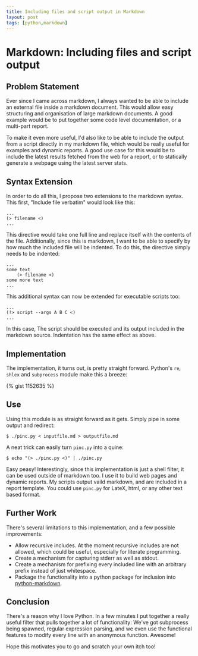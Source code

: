 ```yaml
---
title: Including files and script output in Markdown
layout: post
tags: [python,markdown]
---
```


Markdown: Including files and script output 
===========================================

Problem Statement
-----------------
Ever since I came across markdown, I always wanted to be able to include an external file inside a markdown document. This would allow easy structuring and organisation of large markdown documents. A good example would be to put together some code level documentation, or a multi-part report. 

To make it even more useful, I'd also like to be able to include the output from a script directly in my markdown file, which would be really useful for examples and dynamic reports. A good use case for this would be to include the latest results fetched from the web for a report, or to statically generate a webpage using the latest server stats.

Syntax Extension
----------------
In order to do all this, I propose two extensions to the markdown syntax. This first, "Include file verbatim" would look like this:

    ...
    (> filename <)
    ...

This directive would take one full line and replace itself with the contents of the file. Additionally, since this is markdown, I want to be able to specify by how much the included file will be indented. To do this, the directive simply needs to be indented:

    ...
    some text
        (> filename <)
    some more text
    ...
 
This additional syntax can now be extended for executable scripts too:

    ...
    (!> script --args A B C <)
    ...

In this case, The script should be executed and its output included in the markdown source. Indentation has the same effect as above.

Implementation
--------------
The implementation, it turns out, is pretty straight forward. Python's `re`, `shlex` and `subprocess` module make this a breeze:

{% gist 1152635 %}

Use
---
Using this module is as straight forward as it gets. Simply pipe in some output and redirect:

    $ ./pinc.py < inputfile.md > outputfile.md

A neat trick can easily turn `pinc.py` into a quine:

    $ echo "(> ./pinc.py <)" | ./pinc.py

Easy peasy! Interestingly, since this implementation is just a shell filter, it can be used outside of markdown too. I use it to build web pages and dynamic reports. My scripts output vaild markdown, and are included in a report template. You could use `pinc.py` for LateX, html, or any other text based format. 

Further Work
------------
There's several limitations to this implementation, and a few possible improvements:

* Allow recursive includes. At the moment recursive includes are not allowed, which could be useful, especially for literate programming.
* Create a mechanism for capturing stderr as well as stdout.
* Create a mechanism for prefixing every included line with an arbitrary prefix instead of just whitespace.
* Package the functionality into a python package for inclusion into [python-markdown](http://www.freewisdom.org/projects/python-markdown/).

Conclusion
----------
There's a reason why I love Python. In a few minutes I put together a really useful filter that pulls together a lot of functionality: We've got subprocess being spawned, regular expression parsing, and we even use the functional features to modify every line with an anonymous function. Awesome!

Hope this motivates you to go and scratch your own itch too!

